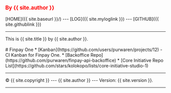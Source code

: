 ---
---
<span style="color:red; font-weight:bold; font-size:larger;">By {{ site.author }}</span>
<br> <br>
[HOME]({{ site.baseurl }}/) ---
[LOG]({{ site.myloglink }}) ---
[GITHUB]({{ site.githublink }})
<br>
<hr>
This is {{ site.title }} by {{ site.author }}.
<br><br>
# Finpay One
* [Kanban](https://github.com/users/purwaren/projects/12) - CI Kanban for Finpay One.
* [Backoffice Repo](https://github.com/purwaren/finpay-api-backoffice)
* [Core Initiative Repo List](https://github.com/stars/kolokopo/lists/core-initiative-studio-1)
<br>
<hr>
&copy; {{ site.copyright }} --- {{ site.author }} --- Version: {{ site.version }}.
<hr>
<br>
